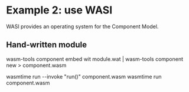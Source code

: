 
# Example 2: use WASI

WASI provides an operating system for the Component Model.

## Hand-written module

wasm-tools component embed wit module.wat | wasm-tools component new > component.wasm

wasmtime run --invoke "run()" component.wasm
wasmtime run component.wasm
